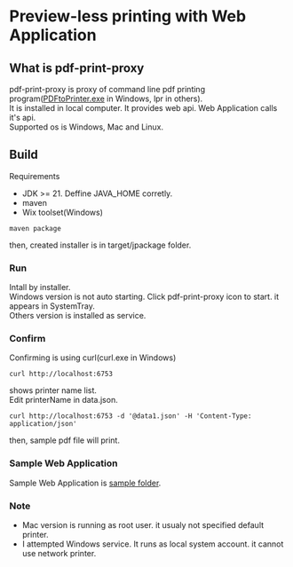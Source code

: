 # Preview-less printing with Web Application   
## What is pdf-print-proxy   
pdf-print-proxy is proxy of command line pdf printing program([PDFtoPrinter.exe](https://mendelson.org/pdftoprinter.html) in Windows, lpr in others).   
It is installed in local computer. It provides web api. Web Application calls it's api.    
Supported os is Windows, Mac and Linux.   

## Build   
Requirements   
* JDK >= 21. Deffine JAVA_HOME corretly.
* maven
* Wix toolset(Windows)   
```
maven package
```
then, created installer is in target/jpackage folder.   

### Run   
Intall by installer.   
Windows version is not auto starting. Click pdf-print-proxy icon to start. it appears in SystemTray.      
Others version is installed as service.   

### Confirm   
Confirming is using curl(curl.exe in Windows)
```
curl http://localhost:6753
```   
shows printer name list.   
Edit printerName in data.json.
```
curl http://localhost:6753 -d '@data1.json' -H 'Content-Type: application/json'
```   
then, sample pdf file will print.   

### Sample Web Application   
Sample Web Application is [sample folder](sample).   

### Note
* Mac version is running as root user. it usualy not specified default printer.   
* I attempted Windows service. It runs as local system account. it cannot use network printer.

